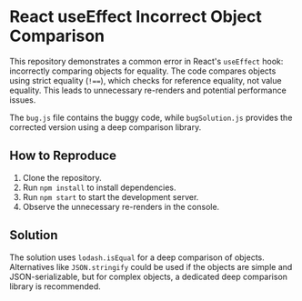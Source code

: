 # React useEffect Incorrect Object Comparison

This repository demonstrates a common error in React's `useEffect` hook: incorrectly comparing objects for equality.  The code compares objects using strict equality (`!==`), which checks for reference equality, not value equality. This leads to unnecessary re-renders and potential performance issues.

The `bug.js` file contains the buggy code, while `bugSolution.js` provides the corrected version using a deep comparison library.

## How to Reproduce

1. Clone the repository.
2. Run `npm install` to install dependencies.
3. Run `npm start` to start the development server.
4. Observe the unnecessary re-renders in the console.

## Solution

The solution uses `lodash.isEqual` for a deep comparison of objects.  Alternatives like `JSON.stringify` could be used if the objects are simple and JSON-serializable, but for complex objects, a dedicated deep comparison library is recommended.
